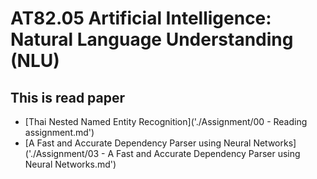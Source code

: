 #  AT82.05 Artificial Intelligence: Natural Language Understanding (NLU)

## This is read paper
- [Thai Nested Named Entity Recognition]('./Assignment/00 - Reading assignment.md')
- [A Fast and Accurate Dependency Parser using Neural Networks]('./Assignment/03 - A Fast and Accurate Dependency Parser using Neural Networks.md')